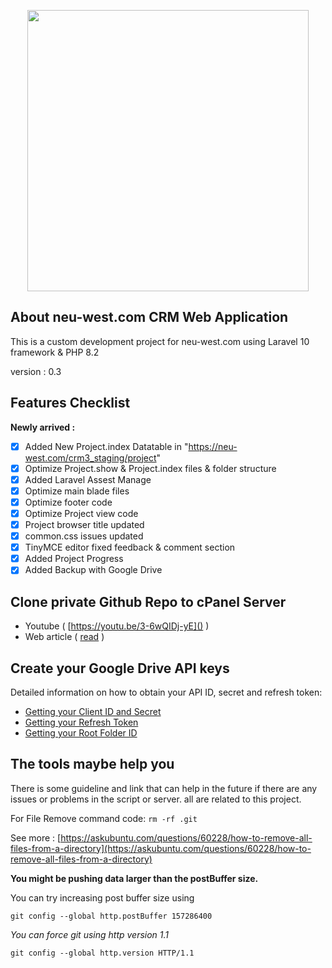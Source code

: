 <p align="center"><img src="https://neu-west.com/wp-content/uploads/2022/07/Neuwest-Bauunternehmen-3-t.png" width="450"></p>

## About neu-west.com CRM Web Application

This is a custom development project for neu-west.com using Laravel 10 framework & PHP 8.2

version : 0.3

## Features Checklist

**Newly arrived :**

- [x] Added New Project.index Datatable in "https://neu-west.com/crm3_staging/project"
- [x] Optimize Project.show & Project.index files & folder structure
- [x] Added Laravel Assest Manage
- [x] Optimize main blade files
- [x] Optimize footer code
- [x] Optimize Project view code
- [x] Project browser title updated
- [x] common.css issues updated
- [x] TinyMCE editor fixed feedback & comment section
- [x] Added Project Progress
- [x] Added Backup with Google Drive

## Clone private Github Repo to cPanel Server

- Youtube ( [https://youtu.be/3-6wQIDj-yE]() )
- Web article ( [read](https://dashboard.webhostingmagic.com/knowledgebase/242/How-To-Clone-A-Private-Github-Repo-To-A-cPanel-Server.html "view website") )

## Create your Google Drive API keys

Detailed information on how to obtain your API ID, secret and refresh token:

- [Getting your Client ID and Secret](https://github.com/ivanvermeyen/laravel-google-drive-demo/blob/master/README/1-getting-your-dlient-id-and-secret.md)
- [Getting your Refresh Token](https://github.com/ivanvermeyen/laravel-google-drive-demo/blob/master/README/2-getting-your-refresh-token.md)
- [Getting your Root Folder ID](https://github.com/ivanvermeyen/laravel-google-drive-demo/blob/master/README/3-getting-your-root-folder-id.md)

## The tools maybe help you

There is some guideline and link that can help in the future if there are any issues or problems in the script or server. all are related to this project.

For File Remove command code: `rm -rf .git`

See more : [https://askubuntu.com/questions/60228/how-to-remove-all-files-from-a-directory](https://askubuntu.com/questions/60228/how-to-remove-all-files-from-a-directory)

**You might be pushing data larger than the postBuffer size.**

You can try increasing post buffer size using

```
git config --global http.postBuffer 157286400
```

_You can force git using http version 1.1_

```
git config --global http.version HTTP/1.1
```
